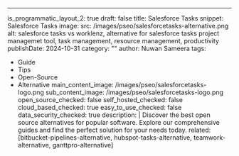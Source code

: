 ---
is_programmatic_layout_2: true
draft: false
title: Salesforce Tasks
snippet: Salesforce Tasks
image:
  src: /images/pseo/salesforcetasks-alternative.png
  alt: salesforce tasks vs worklenz, alternative for salesforce tasks project managemet tool, task management, resource management, productivity
publishDate: 2024-10-31
category: ""
author: Nuwan Sameera
tags:
  - Guide
  - Tips
  - Open-Source
  - Alternative
main_content_image: /images/pseo/salesforcetasks-logo.png
sub_content_image: /images/pseo/salesforcetasks-logo.png
open_source_checked: false
self_hosted_checked: false
cloud_based_checked: true
easy_to_use_checked: false
data_security_checked: true
description: |
   Discover the best open source alternatives for popular software. Explore our comprehensive guides and find the perfect solution for your needs today.
related: [bitbucket-pipelines-alternative, hubspot-tasks-alternative, teamwork-alternative, ganttpro-alternative]
